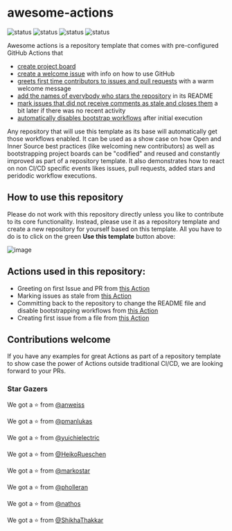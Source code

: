 # awesome-actions

![status](https://github.com/octodemo/awesome-actions/workflows/Bootstrap%20Repository/badge.svg)
![status](https://github.com/octodemo/awesome-actions/workflows/Add%20Stars/badge.svg)
![status](https://github.com/octodemo/awesome-actions/workflows/Greetings/badge.svg)
![status](https://github.com/octodemo/awesome-actions/workflows/Close%20stale%20issues/badge.svg)

Awesome actions is a repository template that comes with pre-configured GitHub Actions that
* [create project board](https://github.com/octodemo/awesome-actions/blob/4c2a1f1833790fe4f9a5a97c6002798eb341f9cc/.github/workflows/bootstrap.yml#L19-L22)
* [create a welcome issue](https://github.com/octodemo/awesome-actions/blob/4c2a1f1833790fe4f9a5a97c6002798eb341f9cc/.github/workflows/bootstrap.yml#L11-L17) with info on how to use GitHub
* [greets first time contributors to issues and pull requests](https://github.com/octodemo/awesome-actions/blob/4c2a1f1833790fe4f9a5a97c6002798eb341f9cc/.github/workflows/greetings.yml#L9-L20) with a warm welcome message
* [add the names of everybody who stars the repository](https://github.com/octodemo/awesome-actions/blob/4c2a1f1833790fe4f9a5a97c6002798eb341f9cc/.github/workflows/add-stars.yml#L9-L17) in its README
* [mark issues that did not receive comments as stale and closes them](https://github.com/octodemo/awesome-actions/blob/4c2a1f1833790fe4f9a5a97c6002798eb341f9cc/.github/workflows/add-stars.yml#L9-L17) a bit later if there was no recent activity
* [automatically disables bootstrap workflows](https://github.com/octodemo/awesome-actions/blob/4c2a1f1833790fe4f9a5a97c6002798eb341f9cc/.github/workflows/add-stars.yml#L9-L17) after initial execution

Any repository that will use this template as its base will automatically get those workflows enabled. It can be used as a show case on how Open and Inner Source best practices (like welcoming new contributors) as well as bootstrapping project boards can be "codified" and reused and constantly improved as part of a repository template. It also demonstrates how to react on non CI/CD specific events likes issues, pull requests, added stars and peridodic workflow executions.

## How to use this repository

Please do not work with this repository directly unless you like to contribute to its core functionality. Instead, please use it as a repository template and create a new repository for yourself based on this template. All you have to do is to click on the green __Use this template__ button above:

![image](https://user-images.githubusercontent.com/1872314/64283899-a8f1c780-cf58-11e9-8998-55872ef55784.png)


## Actions used in this repository:

- Greeting on first Issue and PR from [this Action](https://github.com/actions/first-interaction)
- Marking issues as stale from [this Action](https://github.com/actions/stale)
- Committing back to the repository to change the README file and disable bootstrapping workflows from [this Action](https://github.com/elstudio/actions-js-build/tree/master/commit)
- Creating first issue from a file from [this Action](https://github.com/peter-evans/create-issue-from-file)

## Contributions welcome

If you have any examples for great Actions as part of a repository template to show case the power of Actions outside traditional CI/CD, we are looking forward to your PRs.

### Star Gazers

We got a :star: from [@anweiss](https://github.com/anweiss)

We got a :star: from [@pmanlukas](https://github.com/pmanlukas)

We got a :star: from [@yuichielectric](https://github.com/yuichielectric)

We got a :star: from [@HeikoRueschen](https://github.com/HeikoRueschen)

We got a :star: from [@markostar](https://github.com/markostar)

We got a :star: from [@pholleran](https://github.com/pholleran)

We got a :star: from [@nathos](https://github.com/nathos)

We got a :star: from [@ShikhaThakkar](https://github.com/ShikhaThakkar)
